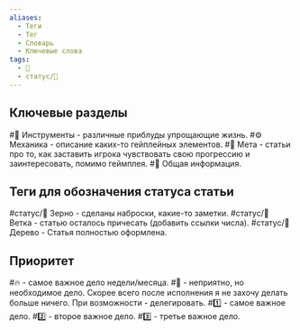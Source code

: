 ```yaml
---
aliases:
  - Теги
  - Тег
  - Словарь
  - Ключевые слова
tags:
  - 🧰
  - статус/🌿
---
```


## Ключевые разделы
#🧰 Инструменты - различные приблуды упрощающие жизнь.
#⚙ Механика - описание каких-то гейплейных элементов.
#🔮 Мета - статьи про то, как заставить игрока чувствовать свою прогрессию и заинтересовать, помимо геймплея.
#📃 Общая информация.

## Теги для обозначения статуса статьи
#статус/🌱 Зерно - сделаны наброски, какие-то заметки.
#статус/🌿 Ветка - статью осталось причесать (добавить ссылки числа).
#статус/🌳 Дерево - Статья полностью оформлена.

## Приоритет
#🔥 - самое важное дело недели/месяца.
#🐸 - неприятно, но необходимое дело. Скорее всего после исполнения я не захочу делать больше ничего. При возможности - делегировать.
#1️⃣ - самое важное дело.
#2️⃣ - второе важное дело.
#3️⃣ - третье важное дело.